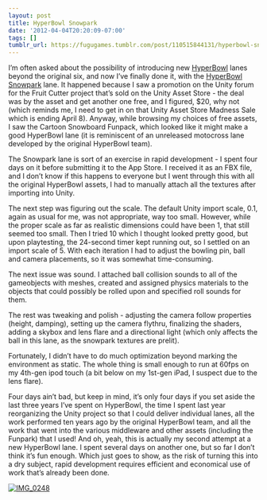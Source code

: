 ```yaml
---
layout: post
title: HyperBowl Snowpark
date: '2012-04-04T20:20:09-07:00'
tags: []
tumblr_url: https://fugugames.tumblr.com/post/110515844131/hyperbowl-snowpark
---
```

I’m often asked about the possibility of introducing new [HyperBowl](http://hyperbowl3d.com/) lanes beyond the original six, and now I’ve finally done it, with the [HyperBowl Snowpark](http://itunes.apple.com/app/hyperbowl-snowpark/id514069534) lane. It happened because I saw a promotion on the Unity forum for the Fruit Cutter project that’s sold on the Unity Asset Store - the deal was by the asset and get another one free, and I figured, $20, why not (which reminds me, I need to get in on that Unity Asset Store Madness Sale which is ending April 8). Anyway, while browsing my choices of free assets, I saw the Cartoon Snowboard Funpack, which looked like it might make a good HyperBowl lane (it is reminiscent of an unreleased motocross lane developed by the original HyperBowl team).

The Snowpark lane is sort of an exercise in rapid development - I spent four days on it before submitting it to the App Store. I received it as an FBX file, and I don’t know if this happens to everyone but I went through this with all the original HyperBowl assets, I had to manually attach all the textures after importing into Unity.

The next step was figuring out the scale. The default Unity import scale, 0.1, again as usual for me, was not appropriate, way too small. However, while the proper scale as far as realistic dimensions could have been 1, that still seemed too small. Then I tried 10 which I thought looked pretty good, but upon playtesting, the 24-second timer kept running out, so I settled on an import scale of 5. With each iteration I had to adjust the bowling pin, ball and camera placements, so it was somewhat time-consuming.

The next issue was sound. I attached ball collision sounds to all of the gameobjects with meshes, created and assigned physics materials to the objects that could possibly be rolled upon and specified roll sounds for them.

The rest was tweaking and polish - adjusting the camera follow properties (height, damping), setting up the camera flythru, finalizing the shaders, adding a skybox and lens flare and a directional light (which only affects the ball in this lane, as the snowpark textures are prelit).

Fortunately, I didn’t have to do much optimization beyond marking the environment as static. The whole thing is small enough to run at 60fps on my 4th-gen ipod touch (a bit below on my 1st-gen iPad, I suspect due to the lens flare).

Four days ain’t bad, but keep in mind, it’s only four days if you set aside the last three years I’ve spent on HyperBowl, the time I spent last year reorganizing the Unity project so that I could deliver individual lanes, all the work performed ten years ago by the original HyperBowl team, and all the work that went into the various middleware and other assets (including the Funpark) that I used! And oh, yeah, this is actually my second attempt at a new HyperBowl lane. I spent several days on another one, but so far I don’t think it’s fun enough. Which just goes to show, as the risk of turning this into a dry subject, rapid development requires efficient and economical use of work that’s already been done.

[![](http://itshardtofondlepenguins.com/wp-content/uploads/2012/04/IMG_0248.png "IMG\_0248")](http://itshardtofondlepenguins.com/wp-content/uploads/2012/04/IMG_0248.png)

